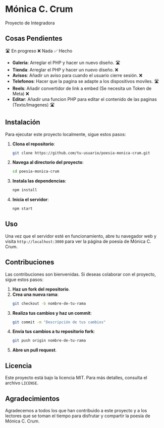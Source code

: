 # Mónica C. Crum

Proyecto de Integradora

## Cosas Pendientes

🛣️ En progreso ❌ Nada ✅ Hecho

- **Galeria**: Arreglar el PHP y hacer un nuevo diseño. 🛣️
- **Tienda**: Arreglar el PHP y hacer un nuevo diseño. ❌
- **Avisos**: Añadir un aviso para cuando el usuario cierre sesión. ❌
- **Telefonos**: Hacer que la pagina se adapte a los dispositivos moviles. 🛣️
- **Reels**: Añadir convertidor de link a embed (Se necesita un Token de Meta) ❌
- **Editar**: Añadir una funcion PHP para editar el contenido de las paginas (Texto/Imagenes) 🛣️
  
## Instalación

Para ejecutar este proyecto localmente, sigue estos pasos:

1. **Clona el repositorio**:
   ```bash
   git clone https://github.com/tu-usuario/poesia-monica-crum.git
   ```
2. **Navega al directorio del proyecto**:
   ```bash
   cd poesia-monica-crum
   ```
3. **Instala las dependencias**:
   ```bash
   npm install
   ```
4. **Inicia el servidor**:
   ```bash
   npm start
   ```

## Uso

Una vez que el servidor esté en funcionamiento, abre tu navegador web y visita `http://localhost:3000` para ver la página de poesía de Mónica C. Crum.

## Contribuciones

Las contribuciones son bienvenidas. Si deseas colaborar con el proyecto, sigue estos pasos:

1. **Haz un fork del repositorio**.
2. **Crea una nueva rama**:
   ```bash
   git checkout -b nombre-de-tu-rama
   ```
3. **Realiza tus cambios y haz un commit**:
   ```bash
   git commit -m "Descripción de tus cambios"
   ```
4. **Envía tus cambios a tu repositorio fork**:
   ```bash
   git push origin nombre-de-tu-rama
   ```
5. **Abre un pull request**.

## Licencia

Este proyecto está bajo la licencia MIT. Para más detalles, consulta el archivo `LICENSE`.

## Agradecimientos

Agradecemos a todos los que han contribuido a este proyecto y a los lectores que se toman el tiempo para disfrutar y compartir la poesía de Mónica C. Crum.
